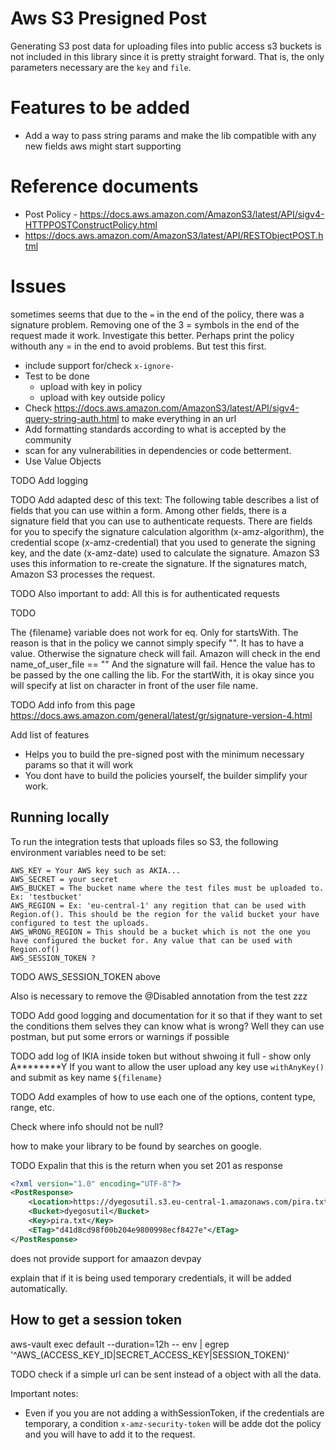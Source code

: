 # Aws S3 Presigned Post

Generating S3 post data for uploading files into public access s3 buckets is not included in this library since it is pretty straight forward. 
That is, the only parameters necessary are the ```key``` and ```file```.

# Features to be added

- Add a way to pass string params and make the lib compatible with any new fields aws might start supporting

# Reference documents

- Post Policy - https://docs.aws.amazon.com/AmazonS3/latest/API/sigv4-HTTPPOSTConstructPolicy.html
- https://docs.aws.amazon.com/AmazonS3/latest/API/RESTObjectPOST.html

# Issues

sometimes seems that due to the ```=``` in the end of the policy, there was a signature problem. Removing one of the 3 = symbols in the end of the request made it work. Investigate this better. Perhaps print the policy withouth any = in the end to avoid problems. But test this first.
- include support for/check ```x-ignore-```
- Test to be done
  - upload with key in policy 
  - upload with key outside policy
- Check https://docs.aws.amazon.com/AmazonS3/latest/API/sigv4-query-string-auth.html to make everything in an url 
- Add formatting standards according to what is accepted by the community
- scan for any vulnerabilities in dependencies or code betterment.
- Use Value Objects

TODO
Add logging

TODO
Add adapted desc of this text:
The following table describes a list of fields that you can use within a form. Among other fields, there is a signature field that you can use to authenticate requests. There are fields for you to specify the signature calculation algorithm (x-amz-algorithm), the credential scope (x-amz-credential) that you used to generate the signing key, and the date (x-amz-date) used to calculate the signature. Amazon S3 uses this information to re-create the signature. If the signatures match, Amazon S3 processes the request.

TODO
Also important to add:
All this is for authenticated requests

TODO

The {filename} variable does not work for eq. Only for startsWith.
The reason is that in the policy we cannot simply specify "". It has to have a value. Otherwise the signature check will fail. Amazon will check in the end name_of_user_file == "" And the signature will fail. Hence the value has to be passed by the one calling the lib.
For the startWith, it is okay since you will specify at list on character in front of the user file name.

TODO
Add info from this page
https://docs.aws.amazon.com/general/latest/gr/signature-version-4.html

Add list of features
- Helps you to build the pre-signed post with the minimum necessary params so that it will work
- You dont have to build the policies yourself, the builder simplify your work.

## Running locally

To run the integration tests that uploads files so S3, the following environment variables need to be set:

```
AWS_KEY = Your AWS key such as AKIA...
AWS_SECRET = your secret
AWS_BUCKET = The bucket name where the test files must be uploaded to. Ex: 'testbucket'
AWS_REGION = Ex: 'eu-central-1' any regition that can be used with Region.of(). This should be the region for the valid bucket your have configured to test the uploads.
AWS_WRONG_REGION = This should be a bucket which is not the one you have configured the bucket for. Any value that can be used with Region.of()
AWS_SESSION_TOKEN ?  
```
 TODO AWS_SESSION_TOKEN above

Also is necessary to remove the @Disabled annotation from the test zzz

TODO
Add good logging and documentation for it so that if they want to set the conditions
them selves they can know what is wrong? Well they can use postman, but put some errors or warnings if possible

TODO
add log of IKIA inside token but without shwoing it full - show only A********Y
If you want to allow the user upload any key use ```withAnyKey()``` and submit as key name ```${filename}```

TODO
Add examples of how to use each one of the options, content type, range, etc.

Check where info should not be null?

how to make your library to be found by searches on google.

TODO 
Expalin that this is the return when you set 201 as response

```xml
<?xml version="1.0" encoding="UTF-8"?>
<PostResponse>
    <Location>https://dyegosutil.s3.eu-central-1.amazonaws.com/pira.txt</Location>
    <Bucket>dyegosutil</Bucket>
    <Key>pira.txt</Key>
    <ETag>"d41d8cd98f00b204e9800998ecf8427e"</ETag>
</PostResponse>
```

does not provide support for amaazon devpay

explain that if it is being used temporary credentials, it will be added automatically.

## How to get a session token
aws-vault exec default --duration=12h -- env | egrep '^AWS_(ACCESS_KEY_ID|SECRET_ACCESS_KEY|SESSION_TOKEN)'

TODO check if a simple url can be sent instead of a object with all the data.

Important notes:
- Even if you you are not adding a withSessionToken, if the credentials are temporary, a condition ```x-amz-security-token``` will be adde dot the policy and you will have to add it to the request.